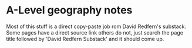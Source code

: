 # A-Level geography notes

Most of this stuff is a direct copy-paste job rom David Redfern's substack. Some pages have a direct source link others do not, just search the page title followed by &apos;David Redfern Substack&apos; and it should  come up.
